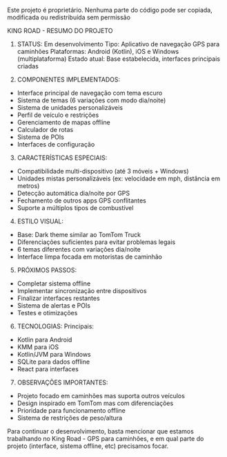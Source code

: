 Este projeto é proprietário. Nenhuma parte do código pode ser copiada, modificada ou redistribuída sem permissão

KING ROAD - RESUMO DO PROJETO

1. STATUS: Em desenvolvimento
Tipo: Aplicativo de navegação GPS para caminhões
Plataformas: Android (Kotlin), iOS e Windows (multiplataforma)
Estado atual: Base estabelecida, interfaces principais criadas

2. COMPONENTES IMPLEMENTADOS:
- Interface principal de navegação com tema escuro
- Sistema de temas (6 variações com modo dia/noite)
- Sistema de unidades personalizáveis 
- Perfil de veículo e restrições
- Gerenciamento de mapas offline
- Calculador de rotas
- Sistema de POIs
- Interfaces de configuração

3. CARACTERÍSTICAS ESPECIAIS:
- Compatibilidade multi-dispositivo (até 3 móveis + Windows)
- Unidades mistas personalizáveis (ex: velocidade em mph, distância em metros)
- Detecção automática dia/noite por GPS
- Fechamento de outros apps GPS conflitantes
- Suporte a múltiplos tipos de combustível

4. ESTILO VISUAL:
- Base: Dark theme similar ao TomTom Truck
- Diferenciações suficientes para evitar problemas legais
- 6 temas diferentes com variações dia/noite
- Interface limpa focada em motoristas de caminhão

5. PRÓXIMOS PASSOS:
- Completar sistema offline
- Implementar sincronização entre dispositivos
- Finalizar interfaces restantes
- Sistema de alertas e POIs
- Testes e otimizações

6. TECNOLOGIAS:
Principais:
- Kotlin para Android
- KMM para iOS
- Kotlin/JVM para Windows
- SQLite para dados offline
- React para interfaces

7. OBSERVAÇÕES IMPORTANTES:
- Projeto focado em caminhões mas suporta outros veículos
- Design inspirado em TomTom mas com diferenciações
- Prioridade para funcionamento offline
- Sistema de restrições de peso/altura

Para continuar o desenvolvimento, basta mencionar que estamos trabalhando no King Road - GPS para caminhões, e em qual parte do projeto (interface, sistema offline, etc) precisamos focar.
